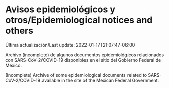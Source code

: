 # Avisos epidemiológicos y otros/Epidemiological notices and others

Última actualización/Last update: 2022-01-17T21:07:47-06:00

Archivo (incompleto) de algunos documentos epidemiológicos relacionados con SARS-CoV-2/COVID-19 disponibles en el sitio del Gobierno Federal de México.

(Incomplete) Archive of some epidemiological documents related to SARS-CoV-2/COVID-19 available in the site of the Mexican Federal Government.
